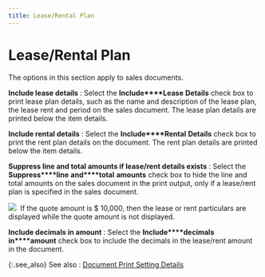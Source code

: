 ```yaml
---
title: Lease/Rental Plan
---
```


# Lease/Rental Plan


The options in this section apply to sales documents.


**Include lease details**
: Select the **Include****Lease** **Details**  check box to print lease plan details, such as the name and description  of the lease plan, the lease rent and period on the sales document. The  lease plan details are printed below the item details.


**Include rental details**
: Select the **Include****Rental** **Details**  check box to print the rent plan details on the document. The rent plan  details are printed below the item details.


**Suppress line and total amounts if lease/rent  details exists**
: Select the **Suppress****line** **and****total** **amounts**  check box to hide the line and total amounts on the sales document in  the print output, only if a lease/rent plan is specified in the sales  document.


![]({{site.bp_baseurl}}/img/example.gif)  If  the quote amount is $ 10,000, then the lease or rent particulars are displayed  while the quote amount is not displayed.


**Include decimals in amount**
: Select the **Include****decimals** **in****amount** check box to include the  decimals in the lease/rent amount in the document.


{:.see_also}
See also
: [Document  Print Setting Details]({{site.bp_baseurl}}/rpt-prt/prt/docs/printing_preferences_details_bp_content.html)
